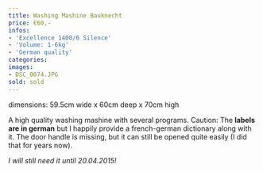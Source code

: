 ```yaml
---
title: Washing Mashine Bauknecht
price: €60,-
infos:
- 'Excellence 1400/6 Silence'
- 'Volume: 1-6kg'
- 'German quality'
categories:
images:
- DSC_0074.JPG
sold: sold
---
```


dimensions: 59.5cm wide x 60cm deep x 70cm high

A high quality washing mashine with several programs.
Caution: The **labels are in german** but I happily provide a french-german dictionary along with it.
The door handle is missing, but it can still be opened quite easily (I did that for years now).

*I will still need it until 20.04.2015!*
